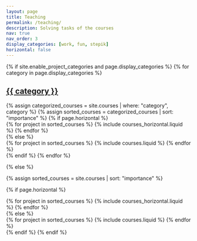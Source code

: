 ```yaml
---
layout: page
title: Teaching
permalink: /teaching/
description: Solving tasks of the courses
nav: true
nav_order: 3
display_categories: [work, fun, stepik]
horizontal: false
---
```


<!-- pages/teaching.md -->
<div class="projects">
{% if site.enable_project_categories and page.display_categories %}
  <!-- Display categorized projects -->
  {% for category in page.display_categories %}
  <a id="{{ category }}" href=".#{{ category }}">
    <h2 class="category">{{ category }}</h2>
  </a>
  {% assign categorized_courses = site.courses | where: "category", category %}
  {% assign sorted_courses = categorized_courses | sort: "importance" %}
  <!-- Generate cards for each project -->
  {% if page.horizontal %}
  <div class="container">
    <div class="row row-cols-1 row-cols-md-2">
    {% for project in sorted_courses %}
      {% include courses_horizontal.liquid %}
    {% endfor %}
    </div>
  </div>
  {% else %}
  <div class="row row-cols-1 row-cols-md-3">
    {% for project in sorted_courses %}
      {% include courses.liquid %}
    {% endfor %}
  </div>
  {% endif %}
  {% endfor %}

{% else %}

<!-- Display projects without categories -->

{% assign sorted_courses = site.courses | sort: "importance" %}

  <!-- Generate cards for each project -->

{% if page.horizontal %}

  <div class="container">
    <div class="row row-cols-1 row-cols-md-2">
    {% for project in sorted_courses %}
      {% include courses_horizontal.liquid %}
    {% endfor %}
    </div>
  </div>
  {% else %}
  <div class="row row-cols-1 row-cols-md-3">
    {% for project in sorted_courses %}
      {% include courses.liquid %}
    {% endfor %}
  </div>
  {% endif %}
{% endif %}
</div>
